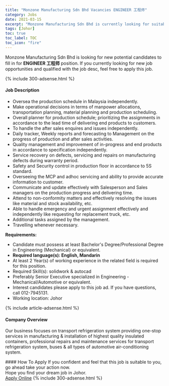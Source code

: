 ```yaml
---
title: "Monzone Manufacturing Sdn Bhd Vacancies ENGINEER 工程师" 
category: Jobs 
date: 2021-03-15 
excerpt: "Monzone Manufacturing Sdn Bhd is currently looking for suitable person to fill in the ENGINEER 工程师 which based in Johor" 
tags: [Johor] 
toc: true 
toc_label: TOC 
toc_icon: "fire" 
--- 
```


<p>Monzone Manufacturing Sdn Bhd is looking for new potential candidates to fill in for <b>ENGINEER 工程师</b> position. If you currently looking for new job opportunities and qualified with the job desc, feel free to apply this job.
</p>{% include 300-adsense.html %} 
<div><div><h4>Job Description</h4></div><div><div><span><div><ul><li>Oversea the production schedule in Malaysia independently.</li><li>Make operational decisions in terms of manpower allocations, transportation planning, material planning and production scheduling.</li><li>Overall planner for production schedule; prioritizing the assignments in accordance to the lead time of delivering end products to customers.</li><li>To handle the after sales enquires and issues independently.</li><li>Daily tracker, Weekly reports and forecasting to Management on the progress of production and after sales activities.</li><li>Quality management and improvement of in-progress and end products in accordance to specification independently.</li><li>Service recovery on defects, servicing and repairs on manufacturing defects during warranty period.</li><li>Safety and Security control in production floor in accordance to 5S standard.</li><li>Overseeing the MCP and adhoc servicing and ability to provide accurate information to customer.</li><li>Communicate and update effectively with Salesperson and Sales managers on the production progress and delivering time.</li><li>Attend to non-conformity matters and effectively resolving&#160;the issues like material and stock availability, etc.</li><li>Able to handle emergency and urgent assignment effectively and independently like requesting for replacement truck, etc.</li><li>Additional tasks assigned by the management.</li><li>Travelling whenever necessary.</li></ul><p><strong>Requirements:</strong></p><ul><li>Candidate must possess at least Bachelor's Degree/Professional Degree in Engineering (Mechanical) or equivalent.</li><li><strong>Required language(s): English, Mandarin</strong></li><li>At least 2 Year(s) of working experience in the related field is required for this position.</li><li>Required Skill(s): solidwork &amp; autocad</li><li>Preferably Senior Executive specialized in Engineering - Mechanical/Automotive or equivalent.</li><li>Interest candidates please apply to this job ad. If you have questions, call 012-7945131.</li><li>Working location: Johor</li></ul></div></span></div></div></div> 
{% include article-adsense.html %} 
<div><div><h4>Company Overview</h4></div><div><div><span><div><p>Our business focuses on transport refrigeration system providing one-stop services in manufacturing &amp; installation of highest quality insulated containers, professional repairs and maintenance services for transport refrigeration system, buses &amp; all types of automotive air-conditioning system.</p></div></span></div></div></div> 
#### How To Apply 
If you confident and feel that this job is suitable to you, go ahead take your action now. <br/> 
Hope you find your dream job in Johor. <br/> 
<a href="https://www.jobstreet.com.my/en/job/engineer-工程师-4506255?jobId=jobstreet-my-job-4506255&" class="btn btn--info" target="_blank" rel="nofollow noopenner">Apply Online</a> 
{% include 300-adsense.html %} 